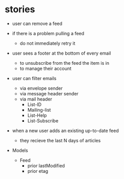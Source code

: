 # stories

* user can remove a feed
* if there is a problem pulling a feed
  * do not immediately retry it
* user sees a footer at the bottom of every email
  * to unsubscribe from the feed the item is in
  * to manage their account
* user can filter emails
  * via envelope sender
  * via message header sender
  * via mail header
    * List-ID
    * Mailing-list
    * List-Help
    * List-Subscribe
* when a new user adds an existing up-to-date feed
  * they recieve the last N days of articles

* Models
  * Feed
    * prior lastModified
    * prior etag

